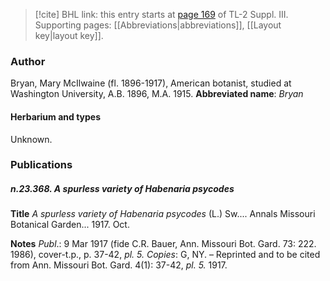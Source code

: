 > [!cite] BHL link: this entry starts at [page 169](https://www.biodiversitylibrary.org/page/33266476) of TL-2 Suppl. III.
> Supporting pages: [[Abbreviations|abbreviations]], [[Layout key|layout key]].

### Author

Bryan, Mary McIlwaine (fl. 1896-1917), American botanist, studied at Washington University, A.B. 1896, M.A. 1915. 
**Abbreviated name**: *Bryan*

#### Herbarium and types

Unknown.

### Publications

##### n.23.368. A spurless variety of Habenaria psycodes

**Title**
*A spurless variety of Habenaria psycodes* (L.) Sw.... Annals Missouri Botanical Garden... 1917. Oct.

**Notes**
*Publ*.: 9 Mar 1917 (fide C.R. Bauer, Ann. Missouri Bot. Gard. 73: 222. 1986), cover-t.p., p. 37-42, *pl. 5.* *Copies*: G, NY. – Reprinted and to be cited from Ann. Missouri Bot. Gard. 4(1): 37-42, *pl. 5.* 1917.

